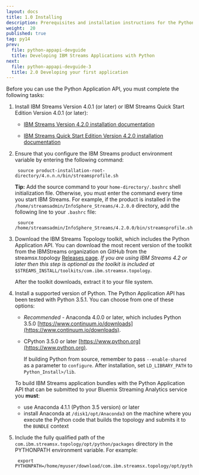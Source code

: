 ```yaml
---
layout: docs
title: 1.0 Installing
description: Prerequisites and installation instructions for the Python Application API
weight:  20
published: true
tag: py14
prev:
  file: python-appapi-devguide
  title: Developing IBM Streams Applications with Python
next:
  file: python-appapi-devguide-3
  title: 2.0 Developing your first application
---
```


Before you can use the Python Application API, you must complete the following tasks:

1. Install IBM Streams Version 4.0.1 (or later) or IBM Streams Quick Start Edition Version 4.0.1 (or later):

    * [IBM Streams Version 4.2.0 installation documentation](http://www.ibm.com/support/knowledgecenter/SSCRJU_4.2.0/com.ibm.streams.install.doc/doc/installstreams-container.html)

    * [IBM Streams Quick Start Edition Version 4.2.0 installation documentation](http://www.ibm.com/support/knowledgecenter/SSCRJU_4.2.0/com.ibm.streams.qse.doc/doc/installtrial-container.html)

1. Ensure that you configure the IBM Streams product environment variable by entering the following command:

        source product-installation-root-directory/4.n.n.n/bin/streamsprofile.sh

    **Tip:** Add the source command to your `home-directory/.bashrc` shell initialization file. Otherwise, you must enter the command every time you start IBM Streams. For example, if the product is installed in the `/home/streamsadmin/InfoSphere_Streams/4.2.0.0` directory, add the following line to your `.bashrc` file:

        source /home/streamsadmin/InfoSphere_Streams/4.2.0.0/bin/streamsprofile.sh


1. Download the IBM Streams Topology toolkit, which includes the Python Application API. You can download the most recent version of the toolkit from the IBMStreams organization on GitHub from the streamsx.topology [Releases page](https://github.com/Ibmstreams/streamsx.topology/releases). *If you are using IBM Streams 4.2 or later then this step is optional as the toolkit is included at* `$STREAMS_INSTALL/toolkits/com.ibm.streamsx.topology`.

    After the toolkit downloads, extract it to your file system.

1. Install a supported version of Python. The Python Application API has been tested with Python 3.5.1. You can choose from one of these options:

   * *Recommended* - Anaconda 4.0.0 or later, which includes Python 3.5.0 [https://www.continuum.io/downloads](https://www.continuum.io/downloads).

   * CPython 3.5.0 or later [https://www.python.org](https://www.python.org).

     If building Python from source, remember to pass `--enable-shared` as a parameter to  `configure`.  After installation, set `LD_LIBRARY_PATH` to `Python_Install>/lib`.

   To build IBM Streams application bundles with the Python Application API that can be submitted to your Bluemix Streaming Analytics service you **must**:
     * use Anaconda 4.1.1 (Python 3.5 version) or later
     * install Anaconda at `/disk1/opt/Anaconda3` on the machine where you execute the Python code that builds the topology and submits it to the `BUNDLE` context

1. Include the fully qualified path of the `com.ibm.streamsx.topology/opt/python/packages` directory in the PYTHONPATH environment variable. For example:

        export PYTHONPATH=/home/myuser/download/com.ibm.streamsx.topology/opt/python/packages:$PYTHONPATH
